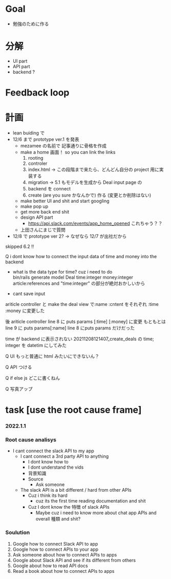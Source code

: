# Goal
- 勉強のために作る
# 分解
- UI part
- API part
- backend ?
# Feedback loop

# 計画
- lean buiding で
- 12/6 まで prototype ver.1 を発表
  - mezamee の名前で 記事通りに骨格を作成
  - make a home 画面！ so you can link the links
    1. rooting
    2. controler
    3. index.html -> この段階まで来たら、どんどん自分の project 用に実装する
    4. migration -> 5.1 もモデルを生成から
   Deal input page の
    1. backend を connect
    2. create (are you sure かなんかで) 作る (変更とか削除はない)
  - make better UI and shit and start googling
  - make pop up
  - get more back end shit
  - design API part
    - https://api.slack.com/events/app_home_opened これちゃう？？
  - 上田さんにまじで質問
- 12/8 で prototype ver 2? -> なぜなら 12/7 が出社だから


skipped 6.2 !!


Q i dont know how to connect the input data of time and money into the backend
+ what is the data type for time? cuz i need to do  
  bin/rails generate model Deal time:integer money:integer article:references and "time:integer" の部分が絶対おかしいから

- cant save input


ariticle controller と make the deal  view で:name :cntent をそれぞれ :time :money に変更した

後  ariticle controller line 8  に puts params [:time] [:money] に変更 もともとは　line 9 に  puts params[:name] line 8 にputs params だけだった

time が backend に表示されない 20211208121407_create_deals の time; integer を datetim にしてみた

Q UI もっと普通に html みたいにできないん？

Q API つける

Q if else js どこに書くねん

Q 写真アップ

# task [use the root cause frame]
### 2022.1.1
### Root cause analisys
- I cant connect the slack API to my app
  - I cant connect a 3rd party API to anything
    - I dont know how to 
    - I dont understand the vids
    - 背景知識
    - Source
      - Ask someone
  - The slack API is a bit different / hard from other APIs
    - Cuz i think its hard
      - cuz its the first time reading documentation and shit
    - Cuz I dont know the 特徴 of slack APIs 
      - Maybe cuz i need to know more about chat app APIs and overall 種類 and shit?
### Soulution
1. Google how to connect Slack API to app
2. Google how to connect APIs to your app
3. Ask someone about how to connect APIs to apps
4. Google about Slack API and see if its different from others
5. Google about how to read API docs
6. Read a book about how to connect APIs to apps


